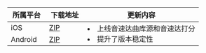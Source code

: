 <table>
<thead><tr><th width=20%>所属平台</th><th width=20%>下载地址</th><th>更新内容</th></tr>
</thead>
<tbody><tr>
<td>iOS</td>
<td><a href="https://mediacloud-76607.gzc.vod.tencent-cloud.com/TXCopyrightedMedia/Release/3.0.0/TXCopyrightedMedia_iOS_YSD_3.0.0.220718.zip">ZIP</a></td>
<td style="text-align:left" rowspan=2>
	<li/>上线音速达曲库源和音速达打分
	<li/>提升了版本稳定性
</td>
</tr>
<tr>
<td>Android</td>
<td><a href="https://mediacloud-76607.gzc.vod.tencent-cloud.com/TXCopyrightedMedia/Release/3.0.0/TXCopyrightedMedia_Android_YSD_3.0.0.220714.zip">ZIP</a></td>
</tr>
</tbody></table>
